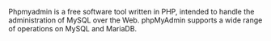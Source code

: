Phpmyadmin is a free software tool written in PHP, intended to handle the administration of MySQL over the Web. phpMyAdmin supports a wide range of operations on MySQL and MariaDB.
